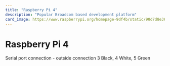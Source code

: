 ```yaml
---
title: "Raspberry Pi 4"
description: "Popular Broadcom based development platform"
card_image: https://www.raspberrypi.org/homepage-9df4b/static/90d7d8e3687e9ce4a322143ccca1b8a9/43eee/rpf-products%252Ff532739a-171e-4aa0-b9f3-d05e20710b69_raspberry-pi-4-model-b.jpg
---
```


# Raspberry Pi 4

Serial port connection - outside connection 3 Black, 4 White, 5 Green
